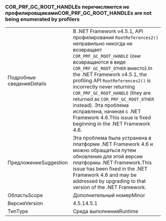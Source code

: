 ### <a name="corprfgcroothandles-are-not-being-enumerated-by-profilers"></a><span data-ttu-id="81868-101">COR_PRF_GC_ROOT_HANDLEs перечисляются не профилировщиками</span><span class="sxs-lookup"><span data-stu-id="81868-101">COR_PRF_GC_ROOT_HANDLEs are not being enumerated by profilers</span></span>

|   |   |
|---|---|
|<span data-ttu-id="81868-102">Подробные сведения</span><span class="sxs-lookup"><span data-stu-id="81868-102">Details</span></span>|<span data-ttu-id="81868-103">В .NET Framework v4.5.1, API профилирования <code>RootReferences2()</code> неправильно никогда не возвращает <code>COR_PRF_GC_ROOT_HANDLE</code> (они возвращаются в виде <code>COR_PRF_GC_ROOT_OTHER</code> вместо).</span><span class="sxs-lookup"><span data-stu-id="81868-103">In the .NET Framework v4.5.1, the profiling API <code>RootReferences2()</code> is incorrectly never returning <code>COR_PRF_GC_ROOT_HANDLE</code> (they are returned as <code>COR_PRF_GC_ROOT_OTHER</code> instead).</span></span> <span data-ttu-id="81868-104">Эта проблема исправлена, начиная с .NET Framework 4.6.</span><span class="sxs-lookup"><span data-stu-id="81868-104">This issue is fixed beginning in the .NET Framework 4.6.</span></span>|
|<span data-ttu-id="81868-105">Предложение</span><span class="sxs-lookup"><span data-stu-id="81868-105">Suggestion</span></span>|<span data-ttu-id="81868-106">Эта проблема была устранена в платформе .NET Framework 4.6 и можно обращаться путем обновления для этой версии платформы .NET Framework.</span><span class="sxs-lookup"><span data-stu-id="81868-106">This issue has been fixed in the .NET Framework 4.6 and may be addressed by upgrading to that version of the .NET Framework.</span></span>|
|<span data-ttu-id="81868-107">Область</span><span class="sxs-lookup"><span data-stu-id="81868-107">Scope</span></span>|<span data-ttu-id="81868-108">Дополнительный номер</span><span class="sxs-lookup"><span data-stu-id="81868-108">Minor</span></span>|
|<span data-ttu-id="81868-109">Версия</span><span class="sxs-lookup"><span data-stu-id="81868-109">Version</span></span>|<span data-ttu-id="81868-110">4.5.1</span><span class="sxs-lookup"><span data-stu-id="81868-110">4.5.1</span></span>|
|<span data-ttu-id="81868-111">Тип</span><span class="sxs-lookup"><span data-stu-id="81868-111">Type</span></span>|<span data-ttu-id="81868-112">Среда выполнения</span><span class="sxs-lookup"><span data-stu-id="81868-112">Runtime</span></span>|


